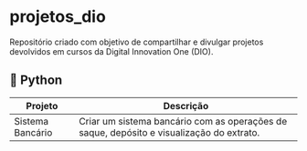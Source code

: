 
# projetos_dio

Repositório criado com objetivo de compartilhar e divulgar projetos devolvidos em cursos da Digital Innovation One (DIO).

## 🐍 Python

| Projeto | Descrição |
| ------- | ----------|
| Sistema Bancário | Criar um sistema bancário com as operações de saque, depósito e visualização do extrato.|